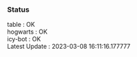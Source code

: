 ### Status


table : OK  
hogwarts : OK  
icy-bot : OK  
Latest Update : 2023-03-08 16:11:16.177777
